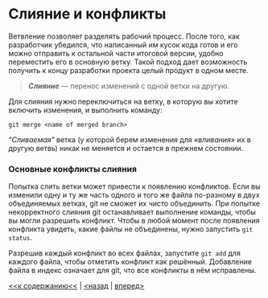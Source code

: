 # Слияние и конфликты

Ветвление позволяет разделять рабочий процесс. После того, как разработчик убедился, что написанный им кусок кода готов и его можно отправить к остальной части итоговой версии, удобно переместить его в основную ветку. Такой подход дает возможность получить к концу разработки проекта целый продукт в одном месте.

> ***Слияние*** — перенос изменений с одной ветки на другую.

Для слияния нужно переключиться на ветку, в которую вы хотите включить изменения, и выполнить команду:
```
git merge <name of merged branch>
```
*"Сливаемая"* ветка (у которой берем изменения для *«вливания»* их в другую ветвь) никак не меняется и остается в прежнем состоянии.

### Основные конфликты слияния

Попытка слить ветки может привести к появлению конфликтов. Если вы изменили одну и ту же часть одного и того же файла по-разному в двух объединяемых ветках, git не сможет их чисто объединить. При попытке некорректного слияния git останавливает выполнение команды, чтобы вы могли разрешить конфликт. Чтобы в любой момент после появления конфликта увидеть, какие файлы не объединены, нужно запустить `git status`.

Разрешив каждый конфликт во всех файлах, запустите `git add` для каждого файла, чтобы отметить конфликт как решённый. Добавление файла в индекс означает для git, что все конфликты в нём исправлены.

[<<к содержанию<<](./readme.md) | [<назад](./branch.md) | [вперед>]()